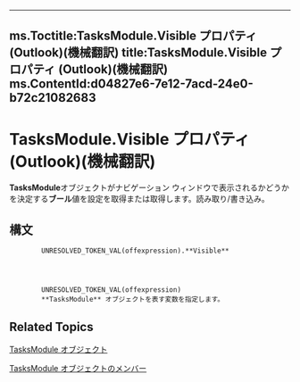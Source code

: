 

---
ms.Toctitle:TasksModule.Visible プロパティ (Outlook)(機械翻訳)
title:TasksModule.Visible プロパティ (Outlook)(機械翻訳)
ms.ContentId:d04827e6-7e12-7acd-24e0-b72c21082683
---
# TasksModule.Visible プロパティ (Outlook)(機械翻訳)




**TasksModule**オブジェクトがナビゲーション ウィンドウで表示されるかどうかを決定する**ブール**値を設定を取得または取得します。読み取り/書き込み。

## 構文

            UNRESOLVED_TOKEN_VAL(offexpression).**Visible**




            UNRESOLVED_TOKEN_VAL(offexpression)
            **TasksModule** オブジェクトを表す変数を指定します。



## Related Topics

[TasksModule オブジェクト](fc6ae6c9-6b13-b5f2-9506-c3dbbe709df6.md)

[TasksModule オブジェクトのメンバー](78274654-8df6-f34f-1460-8f1d36f0a15c.md)




